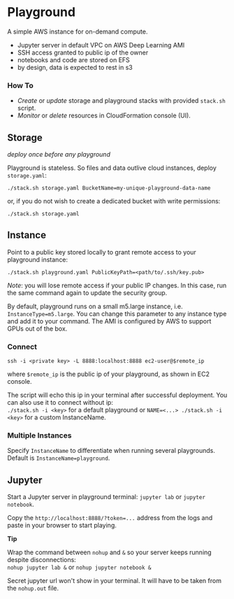 # Playground

A simple AWS instance for on-demand compute.

- Jupyter server in default VPC on AWS Deep Learning AMI
- SSH access granted to public ip of the owner
- notebooks and code are stored on EFS
- by design, data is expected to rest in s3

### How To

- *Create* or *update* storage and playground stacks with provided `stack.sh` script.
- *Monitor* or *delete* resources in CloudFormation console (UI).

## Storage

*deploy once before any playground*

Playground is stateless. So files and data outlive cloud instances, deploy `storage.yaml`:
 ```
./stack.sh storage.yaml BucketName=my-unique-playground-data-name
```
or, if you do not wish to create a dedicated bucket with write permissions:
```
./stack.sh storage.yaml
```

## Instance

Point to a public key stored locally to grant remote access to your playground instance:
```
./stack.sh playground.yaml PublicKeyPath=<path/to/.ssh/key.pub>
```
*Note*: you will lose remote access if your public IP changes. In this case, run the same command again to update the security group.

By default, playground runs on a small m5.large instance, i.e. `InstanceType=m5.large`. You can change this parameter to any instance type and add it to your command. The AMI is configured by AWS to support GPUs out of the box.

### Connect

`ssh -i <private key> -L 8888:localhost:8888 ec2-user@$remote_ip`

where `$remote_ip` is the public ip of your playground, as shown in EC2 console.

The script will echo this ip in your terminal after successful deployment. You can also use it to connect without ip:\
`./stack.sh -i <key>` for a default playground or `NAME=<...> ./stack.sh -i <key>` for a custom InstanceName.

### Multiple Instances
Specify `InstanceName` to differentiate when running several playgrounds. Default is `InstanceName=playground`.

## Jupyter

Start a Jupyter server in playground terminal: `jupyter lab` or `jupyter notebook`.

Copy the `http://localhost:8888/?token=...` address from the logs and paste in your browser to start playing.

**Tip**

Wrap the command between `nohup` and `&` so your server keeps running despite disconnections:\
`nohup jupyter lab &` or `nohup jupyter notebook &`

Secret jupyter url won't show in your terminal. It will have to be taken from the `nohup.out` file.

